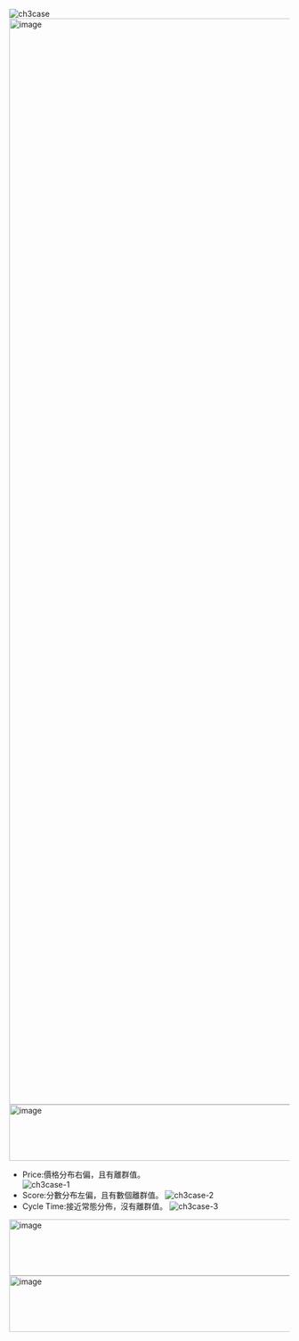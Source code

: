![ch3case](https://github.com/user-attachments/assets/4b4ebb38-7f08-4832-ae60-59fcef0c9b3f)
<img width="1552" height="1949" alt="image" src="https://github.com/user-attachments/assets/6edefa05-85e2-4b58-9805-149e550f95d1" />
<img width="1552" height="101" alt="image" src="https://github.com/user-attachments/assets/935684dc-7c16-4cc5-a887-6526923ceeb2" />
* Price:價格分布右偏，且有離群值。  
![ch3case-1](https://github.com/user-attachments/assets/2cb1ff1e-8330-4823-9e20-4ee8635508e5)
* Score:分數分布左偏，且有數個離群值。
![ch3case-2](https://github.com/user-attachments/assets/1f2cdf2f-9ba6-4286-ac76-1ca6aaa6c55c)
* Cycle Time:接近常態分佈，沒有離群值。
![ch3case-3](https://github.com/user-attachments/assets/665d910f-3d5e-4d90-beae-b69bcd630794)
									
<img width="1410" height="101" alt="image" src="https://github.com/user-attachments/assets/a3f0770e-5d9c-4fa4-b913-7b07ed92b499" />




										
<img width="1410" height="101" alt="image" src="https://github.com/user-attachments/assets/fc93ffe1-90dd-4978-ba11-df8aa7b2a211" />

